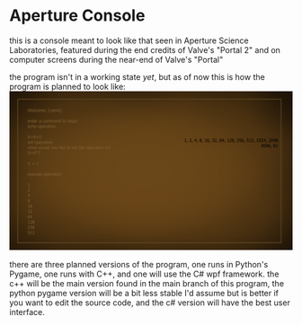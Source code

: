 # Aperture Console
this is a console meant to look like that seen in Aperture Science Laboratories, featured during the end credits of Valve's "Portal 2" and on computer screens during the near-end of Valve's "Portal"


the program isn't in a working state *yet*, but as of now this is how the program is planned to look like: <br>
<img src="concept/concept1.png"/>

there are three planned versions of the program, one runs in Python's Pygame, one runs with C++, and one will use the C# wpf framework. the c++ will be the main version found in the main branch of this program, the python pygame version will be a bit less stable I'd assume but is better if you want to edit the source code, and the c# version will have the best user interface.